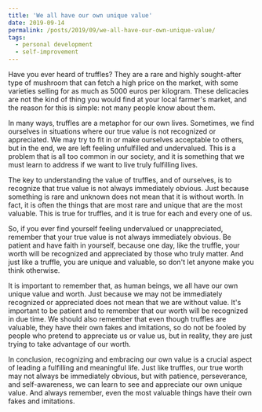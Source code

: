 ```yaml
---
title: 'We all have our own unique value'
date: 2019-09-14
permalink: /posts/2019/09/we-all-have-our-own-unique-value/
tags:
  - personal development
  - self-improvement
---
```


Have you ever heard of truffles? They are a rare and highly sought-after type of mushroom that can fetch a high price on the market, with some varieties selling for as much as 5000 euros per kilogram. These delicacies are not the kind of thing you would find at your local farmer's market, and the reason for this is simple: not many people know about them.

In many ways, truffles are a metaphor for our own lives. Sometimes, we find ourselves in situations where our true value is not recognized or appreciated. We may try to fit in or make ourselves acceptable to others, but in the end, we are left feeling unfulfilled and undervalued. This is a problem that is all too common in our society, and it is something that we must learn to address if we want to live truly fulfilling lives.

The key to understanding the value of truffles, and of ourselves, is to recognize that true value is not always immediately obvious. Just because something is rare and unknown does not mean that it is without worth. In fact, it is often the things that are most rare and unique that are the most valuable. This is true for truffles, and it is true for each and every one of us.

So, if you ever find yourself feeling undervalued or unappreciated, remember that your true value is not always immediately obvious. Be patient and have faith in yourself, because one day, like the truffle, your worth will be recognized and appreciated by those who truly matter. And just like a truffle, you are unique and valuable, so don't let anyone make you think otherwise.

It is important to remember that, as human beings, we all have our own unique value and worth. Just because we may not be immediately recognized or appreciated does not mean that we are without value. It's important to be patient and to remember that our worth will be recognized in due time. We should also remember that even though truffles are valuable, they have their own fakes and imitations, so do not be fooled by people who pretend to appreciate us or value us, but in reality, they are just trying to take advantage of our worth.

In conclusion, recognizing and embracing our own value is a crucial aspect of leading a fulfilling and meaningful life. Just like truffles, our true worth may not always be immediately obvious, but with patience, perseverance, and self-awareness, we can learn to see and appreciate our own unique value. And always remember, even the most valuable things have their own fakes and imitations.
